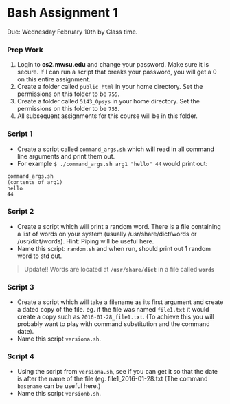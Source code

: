 # Bash Assignment 1
Due: Wednesday February 10th by Class time.


### Prep Work

1. Login to **cs2.mwsu.edu** and change your password. Make sure it is secure. If I can run a script that breaks your password, you will get a 0 on this entire assignment.
2. Create a folder called `public_html` in your home directory. Set the permissions on this folder to be `755`.
3. Create a folder called `5143_Opsys` in your home directory. Set the permissions on this folder to be `755`.
4. All subsequent assignments for this course will be in this folder.


### Script 1

- Create a script called `command_args.sh` which will read in all command line arguments and print them out.
- For example `$ ./command_args.sh arg1 "hello" 44` would print out:

```
command_args.sh
(contents of arg1)
hello
44
```



### Script 2


- Create a script which will print a random word. There is a file containing a list of words on your system (usually /usr/share/dict/words or /usr/dict/words). Hint: Piping will be useful here.
- Name this script: `random.sh` and when run, should print out 1 random word to std out.

>Update!! Words are located at **`/usr/share/dict`** in a file called **`words`**

### Script 3 

- Create a script which will take a filename as its first argument and create a dated copy of the file. eg. if the file was named `file1.txt` it would create a copy such as `2016-01-28_file1.txt`. (To achieve this you will probably want to play with command substitution and the command date).
- Name this script `versiona.sh`.

### Script 4

- Using the script from `versiona.sh`, see if you can get it so that the date is after the name of the file (eg. file1_2016-01-28.txt (The command `basename` can be useful here.)
- Name this script `versionb.sh`. 
